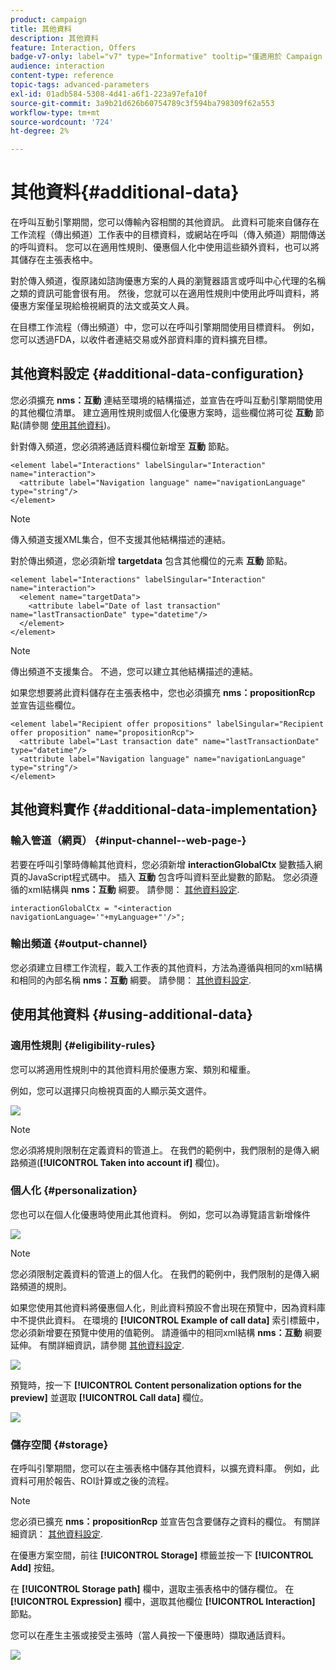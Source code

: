 ```yaml
---
product: campaign
title: 其他資料
description: 其他資料
feature: Interaction, Offers
badge-v7-only: label="v7" type="Informative" tooltip="僅適用於 Campaign Classic v7"
audience: interaction
content-type: reference
topic-tags: advanced-parameters
exl-id: 01adb584-5308-4d41-a6f1-223a97efa10f
source-git-commit: 3a9b21d626b60754789c3f594ba798309f62a553
workflow-type: tm+mt
source-wordcount: '724'
ht-degree: 2%

---
```


# 其他資料{#additional-data}



在呼叫互動引擎期間，您可以傳輸內容相關的其他資訊。 此資料可能來自儲存在工作流程（傳出頻道）工作表中的目標資料，或網站在呼叫（傳入頻道）期間傳送的呼叫資料。 您可以在適用性規則、優惠個人化中使用這些額外資料，也可以將其儲存在主張表格中。

對於傳入頻道，復原諸如諮詢優惠方案的人員的瀏覽器語言或呼叫中心代理的名稱之類的資訊可能會很有用。 然後，您就可以在適用性規則中使用此呼叫資料，將優惠方案僅呈現給檢視網頁的法文或英文人員。

在目標工作流程（傳出頻道）中，您可以在呼叫引擎期間使用目標資料。 例如，您可以透過FDA，以收件者連結交易或外部資料庫的資料擴充目標。

## 其他資料設定 {#additional-data-configuration}

您必須擴充 **nms：互動** 連結至環境的結構描述，並宣告在呼叫互動引擎期間使用的其他欄位清單。 建立適用性規則或個人化優惠方案時，這些欄位將可從 **互動** 節點(請參閱 [使用其他資料](#using-additional-data))。

針對傳入頻道，您必須將通話資料欄位新增至 **互動** 節點。

```
<element label="Interactions" labelSingular="Interaction" name="interaction">
  <attribute label="Navigation language" name="navigationLanguage" type="string"/>
</element>
```

>[!NOTE]
>
>傳入頻道支援XML集合，但不支援其他結構描述的連結。

對於傳出頻道，您必須新增 **targetdata** 包含其他欄位的元素 **互動** 節點。

```
<element label="Interactions" labelSingular="Interaction" name="interaction">
  <element name="targetData">
    <attribute label="Date of last transaction" name="lastTransactionDate" type="datetime"/>
  </element>
</element>
```

>[!NOTE]
>
>傳出頻道不支援集合。 不過，您可以建立其他結構描述的連結。

如果您想要將此資料儲存在主張表格中，您也必須擴充 **nms：propositionRcp** 並宣告這些欄位。

```
<element label="Recipient offer propositions" labelSingular="Recipient offer proposition" name="propositionRcp">
  <attribute label="Last transaction date" name="lastTransactionDate" type="datetime"/>
  <attribute label="Navigation language" name="navigationLanguage" type="string"/>
</element>
```

## 其他資料實作 {#additional-data-implementation}

### 輸入管道（網頁） {#input-channel--web-page-}

若要在呼叫引擎時傳輸其他資料，您必須新增 **interactionGlobalCtx** 變數插入網頁的JavaScript程式碼中。 插入 **互動** 包含呼叫資料至此變數的節點。 您必須遵循的xml結構與 **nms：互動** 綱要。 請參閱： [其他資料設定](#additional-data-configuration).

```
interactionGlobalCtx = "<interaction navigationLanguage='"+myLanguage+"'/>";
```

### 輸出頻道 {#output-channel}

您必須建立目標工作流程，載入工作表的其他資料，方法為遵循與相同的xml結構和相同的內部名稱 **nms：互動** 綱要。 請參閱： [其他資料設定](#additional-data-configuration).

## 使用其他資料 {#using-additional-data}

### 適用性規則 {#eligibility-rules}

您可以將適用性規則中的其他資料用於優惠方案、類別和權重。

例如，您可以選擇只向檢視頁面的人顯示英文選件。

![](assets/ita_calldata_query.png)

>[!NOTE]
>
>您必須將規則限制在定義資料的管道上。 在我們的範例中，我們限制的是傳入網路頻道(**[!UICONTROL Taken into account if]** 欄位)。

### 個人化 {#personalization}

您也可以在個人化優惠時使用此其他資料。 例如，您可以為導覽語言新增條件

![](assets/ita_calldata_perso.png)

>[!NOTE]
>
>您必須限制定義資料的管道上的個人化。 在我們的範例中，我們限制的是傳入網路頻道的規則。

如果您使用其他資料將優惠個人化，則此資料預設不會出現在預覽中，因為資料庫中不提供此資料。 在環境的 **[!UICONTROL Example of call data]** 索引標籤中，您必須新增要在預覽中使用的值範例。 請遵循中的相同xml結構 **nms：互動** 綱要延伸。 有關詳細資訊，請參閱 [其他資料設定](#additional-data-configuration).

![](assets/ita_calldata_preview.png)

預覽時，按一下 **[!UICONTROL Content personalization options for the preview]** 並選取 **[!UICONTROL Call data]** 欄位。

![](assets/ita_calldata_preview2.png)

### 儲存空間 {#storage}

在呼叫引擎期間，您可以在主張表格中儲存其他資料，以擴充資料庫。 例如，此資料可用於報告、ROI計算或之後的流程。

>[!NOTE]
>
>您必須已擴充 **nms：propositionRcp** 並宣告包含要儲存之資料的欄位。 有關詳細資訊： [其他資料設定](#additional-data-configuration).

在優惠方案空間，前往 **[!UICONTROL Storage]** 標籤並按一下 **[!UICONTROL Add]** 按鈕。

在 **[!UICONTROL Storage path]** 欄中，選取主張表格中的儲存欄位。 在 **[!UICONTROL Expression]** 欄中，選取其他欄位 **[!UICONTROL Interaction]** 節點。

您可以在產生主張或接受主張時（當人員按一下優惠時）擷取通話資料。

![](assets/ita_calldata_storage.png)
